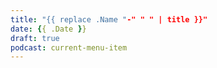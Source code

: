 ```yaml
---
title: "{{ replace .Name "-" " " | title }}"
date: {{ .Date }}
draft: true
podcast: current-menu-item
---
```


